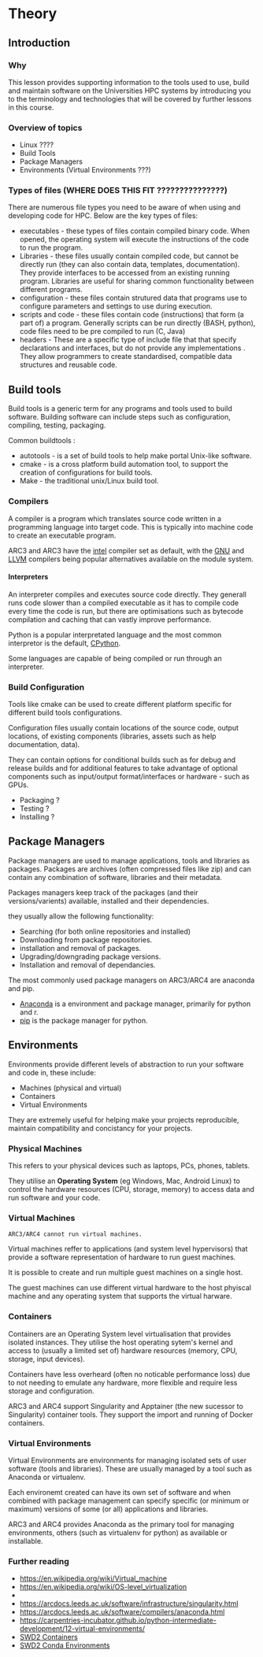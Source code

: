 # Theory

## Introduction

### Why

This lesson provides supporting information to the tools used to use, build and maintain software on the Universities HPC systems by introducing you to the terminology and technologies that will be covered by further lessons in this course.

### Overview of topics

* Linux ????
* Build Tools
* Package Managers
* Environments (Virtual Environments ???)

### Types of files (WHERE DOES THIS FIT ???????????????)

There are numerous file types you need to be aware of when using and developing code for HPC.
Below are the key types of files:

* executables - these types of files contain compiled binary code. When opened, the operating system will execute the instructions of the code to run the program.
* Libraries - these files usually contain compiled code, but cannot be directly run (they can also contain data, templates, documentation). They provide interfaces to be accessed from an existing running program. Libraries are useful for sharing common functionality between different programs.
* configuration - these files contain strutured data that programs use to  configure parameters and settings to use during execution.
* scripts and code - these files contain code (instructions) that form (a part of) a program. Generally scripts can be run directly (BASH, python), code files need to be pre compiled to run (C, Java)
* headers - These are a specific type of include file that that specify declarations and interfaces, but do not provide any implementations . They allow programmers to create standardised, compatible data structures and reusable code.

## Build tools

Build tools is a generic term for any programs and tools used to build software. Building software can include steps such as configuration, compiling, testing, packaging.

Common buildtools :

* autotools - is a set of build tools to help make portal Unix-like software.
* cmake - is a cross platform build automation tool, to support the creation of configurations for build tools.
* Make - the traditional unix/Linux build tool.

### Compilers

A compiler is a program which translates source code written in a programming language into target code. This is typically into machine code to create an executable program.

ARC3 and ARC3 have the [intel](https://arcdocs.leeds.ac.uk/software/compilers/intel.html) compiler set as default, with the [GNU](https://arcdocs.leeds.ac.uk/software/compilers/gnu.html) and [LLVM](https://arcdocs.leeds.ac.uk/software/compilers/llvm.html) compilers being popular alternatives available on the module system.

#### Interpreters

An interpreter compiles and executes source code directly. They generall runs code slower than a compiled executable as it has to compile code every time the code is run, but there are optimisations such as bytecode compilation and caching that can vastly improve performance.

Python is a popular interpretated language and the most common interpretor is the default, [CPython](https://en.wikipedia.org/wiki/CPython).

Some languages are capable of being compiled or run through an interpreter.

### Build Configuration

Tools like cmake can be used to create different platform specific for different build tools configurations.

Configuration files usually contain locations of the source code, output locations, of existing components (libraries, assets such as help documentation, data).

They can contain options for conditional builds such as for debug and release builds and for additional features to take advantage of optional components  such as input/output format/interfaces or hardware - such as GPUs.

* Packaging ?
* Testing ?
* Installing ?

## Package Managers

Package managers are used to manage applications, tools and libraries as packages. Packages  are archives (often compressed files like zip) and can contain any combination of software, libraries and their metadata.

Packages managers keep track of the packages (and their versions/varients) available, installed and their dependencies.

  they usually allow the following functionality:

* Searching (for both online repositories and installed)
* Downloading from package repositories.
* installation and removal of packages.
* Upgrading/downgrading package versions.
* Installation and removal of dependancies.

The most commonly used package managers on ARC3/ARC4 are anaconda and pip.

* [Anaconda](https://arcdocs.leeds.ac.uk/software/compilers/anaconda.html) is a environment and package manager, primarily for python and r.
* [pip](https://en.wikipedia.org/wiki/Pip_(package_manager)) is the package manager for python.

## Environments

Environments provide different levels of abstraction to run your software and code in, these include:

* Machines (physical and virtual)
* Containers
* Virtual Environments

They are extremely useful for helping make your projects reproducible, maintain compatibility and concistancy for your projects.

### Physical Machines

This refers to your physical devices such as laptops, PCs, phones, tablets.

They utilise an **Operating System** (eg Windows, Mac, Android Linux) to control the hardware resources (CPU, storage, memory) to access data and run software and your code.

### Virtual Machines

```{Note}
ARC3/ARC4 cannot run virtual machines.
```

Virtual machines reffer to applications (and system level hypervisors) that provide a software representation of hardware to run guest machines.

It is possible to create and run multiple guest machines on a single host.

The guest machines can use different virtual hardware to the host phyiscal machine and any operating system that supports the virtual harware.

### Containers

Containers are an Operating System level virtualisation that provides isolated instances.
They utilise the host operating sytem's kernel and access to (usually a limited set of) hardware resources (memory, CPU, storage, input devices).

Containers have less overheard (often no noticable performance loss) due to not needing to emulate any hardware, more flexible and require less storage and configuration.

ARC3 and ARC4 support Singularity and Apptainer (the new sucessor to Singularity) container tools. They support the import and running of Docker containers.

### Virtual Environments

Virtual Environments are environments for managing isolated sets of user software (tools and libraries).
These are usually managed by a tool such as Anaconda or virtualenv.

Each environemt created can have its own set of software and when combined with package management can specify specific (or minimum or maximum) versions of some (or all) applications and libraries.

ARC3 and ARC4 provides Anaconda as the primary tool for managing environments, others (such as virtualenv for python) as available or installable.

### Further reading

* <https://en.wikipedia.org/wiki/Virtual_machine>
* <https://en.wikipedia.org/wiki/OS-level_virtualization>
*
* <https://arcdocs.leeds.ac.uk/software/infrastructure/singularity.html>
* <https://arcdocs.leeds.ac.uk/software/compilers/anaconda.html>
* <https://carpentries-incubator.github.io/python-intermediate-development/12-virtual-environments/>
* [SWD2 Containers](containers)
* [SWD2 Conda Environments](conda.html#conda-environments)
